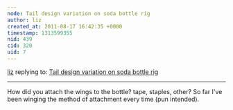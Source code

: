 ```yaml
---
node: Tail design variation on soda bottle rig
author: liz
created_at: 2011-08-17 16:42:35 +0000
timestamp: 1313599355
nid: 439
cid: 320
uid: 7
---
```




[liz](../profile/liz) replying to: [Tail design variation on soda bottle rig](../notes/warren/8-17-2011/tail-design-variation-soda-bottle-rig)

----
How did you attach the wings to the bottle? tape, staples, other?
So far I've been winging the method of attachment every time (pun intended).